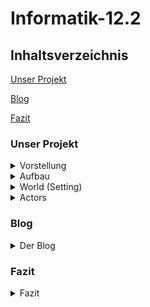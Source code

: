 # Informatik-12.2

## Inhaltsverzeichnis

[Unser Projekt](#1)

[Blog](#2)

[Fazit](#3)

### <a name="1"></a>Unser Projekt

<details>
<summary>Vorstellung</summary>
<br>
Unsere Gruppe, bestehend aus Antonia, Farhat und Vanessa hat ein Spiel namens 'CatchCorona' programmiert. 
Die Idee des Spiels ist es, dass der Spieler einen Antikörper steuert. Dabei muss er mithilfe der Pfeiltasten ein Coronavirus jagen. Wenn der Antikörper das Virus berührt, hat der Spieler gewonnen. Um die Schwierigkeit zu erhöhen, gibt es auch Hindernisse, die Aluhüte, denen man ausweichen muss, oder die auf einen schießen. Letztendlich hat man auch nur eine bestimmte Zeit zum Einfangen, da ein Timer runterläuft.
Programmiert haben wir mit Greenfoot, eine interaktive Java-Entwicklungsumgebung. Dies war für alle in der Gruppe das erste "echte" programmieren.
Der Look und auch das Prinzip des Spieles sollen  an ein 90er-Jahre Arcade Spiel erinnern. Manche der Actors haben wir selbst gezeichnet, so wie den Antikörper, Corona und auch die Aluhüte. Auch die Loose- und Win-Screens haben wir selbst designt. 
Die Idee für das Spiel kam einfach aus der damaligen Corona-Situation heraus. Wir wollten das Thema der Querdenker (Aluhüte), dem Impfen und natürlich dem Coronavirus selbst humoristisch aufarbeiten, um auch einfach mal darüber lachen zu können.
</details>


<details>
<summary>Aufbau</summary>
<br>

### 1. Start Screen
Wenn man das Spiel startet, trifft man als erste auf den StartScreen. Wenn man den StartButton drückt, verschwindet er und stattdessen wird eine Spritze in die Welt gesetzt, die die Impfung darstellen soll. Zusätzlich wird der Schriftzug "Hilfe, rette mich vor Corona!", "Drücke gleich enter zum Starten." und "Steuere den Antikörper mit den Pfeiltasten" angezeigt. Dies sind alle Anweisungen, die der Spieler an die Hand bekommt.
Die Spritze bewegt sich über den Bildschirm nach links und setzt auf halben Wege ein Antikörper (den der Spieler später steuert) in die Welt. Wenn die Spritze den Rand des Screens berührt, wird der GameScreen geöffnet.
 
### 2. Game Screen
Hier beginnt das eigentliche Spiel. Das zu fangende Objekt, Corona, fängt sofort an sich zufällig über den Bildschirm zu bewegen. Der zu steuernde Antikörper fängt erst an sich zu bewegen und sich steuern zu lassen, wenn man die Eingabetaste drückt. Die Aluhüte lassen sich unterscheiden in einen, der statisch ist und mit Bällen zufällig um sich schießt und Aluhüte, die direkt zufällig spawnen und nach kurzer Zeit wieder verschwinden. Wenn man einen Aluhut berührt, oder man von einem Ball abgeschossen wird, hat man verloren. 
Man spielt also klassisch das Spiel und versucht dabei nicht zu sterben und im Rahmen der Zeit das Coronavirus zu fangen. Während des Spiels läuft im Hintergrund durchgehend eine Melodie. Am Ende des Spiels öffnet sich, je nach Ausgang, entweder der Win-Screen oder der Loose-Screen.

### 3.1 Win-Screen
Man gewinnt, wenn der Antikörper Corona berührt. Dann öffnet sich der Win-Screen und ein Applaus ertönt. Zusätzlich hat man hier die Option auf einen 'Play Again' Button zu drücken, um direkt wieder zu dem Game Screen geleitet zu werden.

### 3.2 Loose-Screen
Man landet hier wenn:
- Antikörper Alu berührt
- Antikörper abgeschossen wird
- der Timer abgelaufen ist

 Wenn sich dieser Bildschirm öffnet, ertönt ein trauriger Sound. Auch hier hat man die Option des 'Play Again' Buttons. 
  
</details>

<details>
<summary> World (Setting) </summary>
<br>
 
Es gibt 4 verschiedene Screens/Worlds. Einen StartScreen, ein GameScreen und jeweils ein Loose/Win Screen. Alle spielen in einer Ader, also im menschlichen Blutkreislauf.

### 1. Start Screen
 
Inhalt
- StartButton
- Schriftzüge
- Spritze
- Nicht steuerbarer Antikörper
 
<p align="center">
<img width="600" alt="Start1" src="https://user-images.githubusercontent.com/88386173/162732710-16f9ecd8-2ec9-441d-b9e2-3fdacdb7a9f7.JPG" />
</p>
 
Wenn man das Spiel startet, ist dies der erste Eindruck, den man gewinnt. Wenn man auf den Button drückt, verschwindet dieser und drei Schriftzüge (die Anleitung) und die Spritze werden in die Welt gesetzt. Die Spritze bewegt sich nach links über den Bildschirm und setzt auf dem Weg einen Antikörper in die Welt, der Spieler ist jetzt geimpft (siehe Bild unten). Wenn die Spritze den Rand berührt, wird automatisch der GameScreen geöffnet. Auf dem StartScreen ist außer der StartButton nichts interaktiv. Man kann diesen Teil eher als Animation sehen, die die Geschichte des Spieles darstellt und zusätzlich Zeit gibt, um die Anleitung zu lesen.
 
<p align="center">
<img width="600" alt="Start2" src="https://user-images.githubusercontent.com/88386173/162732774-652f01ce-be59-40f8-bc7e-e4e4ca494a82.JPG" />
</p>
 
<p align="center">
<img width="600" alt="StartCode" src="https://user-images.githubusercontent.com/88386173/162732566-2f1e340e-3cff-49ef-9142-7c3ed5ca5f09.JPG" />
</p>
 
Dies ist der komplette Code des StartScreens. Er ist einfach gehalten, es wird nur der Actor 'StartButton' hinzugefügt, da der restliche Code bei den Actors selbst zu finden ist. 

### 2. Game Screen
 
Inhalt:
- Timer
- Antikörper (steuerbar)
- Corona
- Aluhüte (spawnen random)
- Shooter
- Shot
 
<p align="center">
<img width="600" alt="Game" src="https://user-images.githubusercontent.com/88386173/162733248-0f84099c-1577-4982-945e-fe17ad2e494b.JPG" />
</p>
 
Dies ist ein Screenshot, der den Aufbau des Spieles verdeutlicht. Das gelbe Coronavirus bewegt sich sofort selbstständig und zufällig über den Bildschirm. Der Antikörper ist über die Pfeiltasten steuerbar und bewegt sich erst, wenn man die Eingabetaste drückt. Rechts kann man den statischen Aluhut sehen, der Bälle zufällig schießt. Der linke Aluhut ist einer, der zufällig irgendwo spawnt und auch nach kurzer Zeit wieder verschwindet. Es kann auch sein, dass mehrere Aluhüte spawnen. Oben in der Ecke sieht man den Timer, der runterzählt.

<p align="center">
<img width="600" alt="GameCode1" src="https://user-images.githubusercontent.com/88386173/162732820-c555a8bd-6422-485e-84c5-cc7accb92781.JPG" />
</p>
 
Den Code des GameScreens kann man in zwei Teile einteilen. In dem ersten Teil werden alle Actors in die Welt gesetzt. Es wird auch die Geschwindigkeit reguliert. Zusätzlich wird hier für die Hintergrundmusik codiert. Diese ist statisch, da sie sich sonst jedes Mal, wenn man das Spiel neu startet, selbst überlegen würde.
 
<p align="center">
<img width="450" alt="GameCode2" src="https://user-images.githubusercontent.com/88386173/162732826-74bb813f-fe82-4aee-89f5-fb88f6a78226.JPG" />
</p>
 
Der zweite Teil des Codes enthält die Methoden 'countTime' und 'showTime'. 'countTime' zählt den Timer (der auf dem 1. Bild zu sehen ist) runter und öffnet, wenn 0 erreicht ist, denn Loose Screen - man hat verloren. Die 'showTime' Methode zeigt den runterzählenden Timer und davor den Ausdruck 'Timer:' in der linken oberen Ecke im Spiel an, sodass man immer den aktuellen Stand sehen kann. Die restlichen Codes sind auch bei den Actors zu finden.

### 3.1 Win-Screen

Inhalt:
- Play Again Button
 
<p align="center">
<img width="600" alt="WinScreen" src="https://user-images.githubusercontent.com/88386173/162733304-6e2137d5-6c3d-4857-b5af-a16113942233.JPG" />
</p>

Dies ist der Win-Screen, zu welchem man gelangt, wenn man gewonnen hat. Wenn man den 'Play Again' Button drückt, wird man automatisch erneut zu dem GameScreen weitergeleitet.
Der Code (unten zu sehen) ist für den Screen selbst einfach, es wird der Actor 'NewGame' (der 'Play Again' Button) in die Welt gesetzt. 

<p align="center">
<img width="600" alt="WinCode" src="https://user-images.githubusercontent.com/88386173/162733374-dec407f3-642c-4ce3-9b10-353630161b58.JPG" />
</p>

### 3.2 Loose-Screen

Inhalt:
- Play Again Button
 
<p align="center">
<img width="600" alt="LooseScreen" src="https://user-images.githubusercontent.com/88386173/162733471-60b75e3f-29fe-4ffb-afa8-8c5e7f1c7b6e.JPG" />
</p>

Der Loose-Screen ist identisch aufgebaut, wie der Win-Screen.
 
<p align="center">
<img width="600" alt="LooseCode" src="https://user-images.githubusercontent.com/88386173/162733477-9566d2a9-58e8-4f43-93fb-46c7b41a2a63.JPG" />
</p>

 </details>


<details>
<summary>Actors</summary>
<br>
 
 <p align="center">
  <img width="100" alt="Actors" src="https://user-images.githubusercontent.com/88386173/162728127-cde5776b-6562-4dc9-bf71-4ea8d56dbf7f.JPG" />
</p>
 
## StartButton
 
 <p align="center">
  <img width="250" alt="StartButton" src="https://user-images.githubusercontent.com/88386173/162729189-d608f3d3-5bf5-4a63-9f88-00e8baacdbd5.png" />
</p>
  
<p align="center">
<img width="650" alt="Allgemein" src="https://user-images.githubusercontent.com/88386173/162728603-93c935e9-357f-4ac7-ae9f-8a6b1e66261c.JPG" />
</p>
 
Dies ist der Actor StartButton, der, wenn man ihn drückt, das Spiel startet. Der obere Code ‚public StartButton‘ setzt das Bild des Actors und verkleinert es um die Hälfte.

 <p align="center">
<img width="650" alt="addSpritze" src="https://user-images.githubusercontent.com/88386173/162728649-34611d5d-e4c5-4d5a-98a1-9f7fe8ed0293.JPG" />
</p>
 
Die Funktion des StartButton ist der public void ‚addSpritze‘.  Dieser wird ausgeführt, wenn man mit der Maus auf den Button klickt. Als erstes wird ein Klick-Geräusch abgespielt. Danach wird der Actor ‚Spritze‘ an einer bestimmten Stelle in die Welt gesetzt und die Anweisungen für den Spieler als Text angezeigt. Zuletzt verschwindet der StartButton.
 
 
## Spritze
 
<p align="center">
<img width="100" alt="Spritze" src="https://user-images.githubusercontent.com/88386173/162729308-170eebfc-4aba-4785-bd43-c1c5957426f7.png" />
</p>

<p align="center">
<img width="650" alt="Spritzeallg" src="https://user-images.githubusercontent.com/88386173/162728781-a29b4f3b-1a1a-412e-8d49-069831d6b69e.JPG" />
</p>

<p align="center">
<img width="650" alt="moveanddropp" src="https://user-images.githubusercontent.com/88386173/162728846-f801087a-aa51-461c-adfd-c72116d75541.JPG" />
</p>
 
Der Actor ‚Spritze‘ wird über den StartButton in die Welt gesetzt. Die Spritze hat drei verschiedene Funktionen, ‚impfen‘, ‚add‘ und ‚WorldEdge‘. Bei ‚impfen‘ bewegt die Spritze sich nach links über den Bildschirm. Wenn sie die Stelle (250, 100) erreicht, wird ein Antikörper über ‚add‘ in die Welt gesetzt. Dies ist alles eine Animation, die die Impfung nachstellt und genug Zeit gibt, die Anleitung zu lesen. Wenn die Spritze den linken Bildschirmrand erreicht, wird sie durch ‚WorldEdge‘ entfernt und der GameScreen wird geöffnet. 

## Antikörper
  
Der Antikörper wird auf dem Start-Screen in die Welt gesetzt.

<p align="center">
  <img width="250" alt="Antikörper" src="https://user-images.githubusercontent.com/88386173/152698020-950b4e70-1960-4ee4-9d61-b14cc83ca149.PNG" />
</p>

 <p align="center">
  <img width="900" alt="Antikörperallg." src="https://user-images.githubusercontent.com/88386173/162726009-0193f275-3641-49d9-b691-40447fdd1079.JPG" />
</p>
 
 <p align="center">
  <img width="900" alt="Fortbewegung" src="https://user-images.githubusercontent.com/88386173/162726225-5b13261f-197d-45e3-b724-3164b9a2b5fb.JPG" />
</p>
 
Der Antikörper ist der wichtigste Actor in diesem Spiel. Er wird von dem Spieler gesteuert. Wir haben hier mit einer boolean-Funktion gearbeitet, wodurch die startFlag zu Anfang false ist. Dies hat den Sinn, dass die Funktionen des Antikörpers erst funktionieren, wenn man die Eingabetaste drückt und dadurch die startFlag = true ist. Die Funktionen des Antikörpers sind ‚moveandturn‘, ‚eat‘ und ‚eaten‘. ‚Moveandturn‘ ist dafür da, dass man den Antikörper steuern kann. Dieser bewegt sich nur in Kreisbewegungen voran, da man nur mit der linken und rechten Pfeiltaste arbeitet und der Antikörper sich demnach leicht nach links oder rechts rotiert. Wenn man keine Pfeiltaste drückt, bewegt sich der Antikörper vorwärts.

 <p align="center">
  <img width="900" alt="eat" src="https://user-images.githubusercontent.com/88386173/162726318-09ad2d34-5cd4-4f6a-83b4-c67b8fb8f187.JPG" />
</p>
 
Bei ‚eat‘ wurde dafür codiert, dass wenn der Antikörper den Actor Corona berührt, Corona aus der Welt entfernt wird. Außerdem wird ein klatschen-Sound abgespielt und der Win-Screen geöffnet, da man das Spiel gewonnen hat.

<p align="center">
<img width="900" alt="eaten" src="https://user-images.githubusercontent.com/88386173/163677142-9fd5e374-780b-4c55-be8a-1d828b6b08b9.JPG" />
</p>

‚Eaten‘ hingegen sorgt dafür, dass wenn man den Actor ‚Shooter‘ berührt, man auch verloren hat, ergo es wird die traurige Melodie gespielt und der Loose-Screen wird geöffnet.

## Corona Virus

<p align="center">
<img width="259" alt="Virus" src="https://user-images.githubusercontent.com/88386173/152698129-0ca5576c-3438-45a8-adbd-3b08ba420612.PNG" />
</p>
  
 
<p align="center">
<img width="650" alt="move" src="https://user-images.githubusercontent.com/88386173/162728278-a9d22436-9dda-43d9-9994-2abd151c9ef2.JPG" />
</p>
 
Der Actor Corona hat nur eine Aufgabe, nämlich sich willkürlich hin und her zu bewegen.  Mit dem void ‚moveAround‘ bewegt sich das Virus immer vorwärts. Allerdings wird immer wieder eine zufällige Nummer zwischen 0 und 100 generiert Wenn diese kleiner als 10 ist, dreht sich der Actor um einen bestimmten Grad, der auch zufällig generiert wird. Außerdem hat Corona noch die Aufgabe, wenn es einen Rand berührt, sich um 180 Grad zu drehen, sodass es nicht hängen bleibt.
 
## Alu (Aluhut)
 
<p align="center">
<img width="100" alt="Actors" src="https://user-images.githubusercontent.com/88386173/162729778-18bc58ad-b345-45a7-9cac-de03c0118236.png" />
 </p>

<p align="center">
<img width="650" alt="Aluallg" src="https://user-images.githubusercontent.com/88386173/162729448-56552ad7-86e4-4e25-9665-689ef1c2fd3f.JPG" />
</p>
 
Aluhut ist einer der Actor, die der Antikörper nicht berühren darf. ‚Appear‘, ‚kill‘ und ‚disappear‘ sind seine Methoden. 

<p align="center">
<img width="650" alt="appear" src="https://user-images.githubusercontent.com/88386173/162729543-1fb8e665-f79d-409a-8996-45a87ec24484.JPG" />
</p>
 
Bei ‚appear‘ ist dafür codiert, dass eine zufällige Zahl zwischen 0 und 400 generiert wird. Wenn diese Nummer 15 ist, wird ein Aluhut an zufällig generierten Koordinaten in das Spiel gesetzt. So ist gegeben, dass weder das Wo noch das Wann der Aluhüte vorhersehbar ist. 

<p align="center">
<img width="650" alt="kill" src="https://user-images.githubusercontent.com/88386173/162729594-82c28171-8d23-4b07-bfae-c5d9e8397417.JPG" />
</p>
 
Public void kill sorgt dafür, dass wenn der Antikörper einen Aluhut berührt, der Antikörper entfernt, die traurige Melodie abgespielt und der Loose-Screen geöffnet wird. Der Spieler hat verloren.
 
<p align="center">
<img width="650" alt="disappear" src="https://user-images.githubusercontent.com/88386173/162729641-1f1ccb19-6420-4abe-aab6-3bbf1df96600.JPG" />
</p>
 
Allerdings können die Aluhüte auch selber verschwinden. Bei ‚disappear‘ wird ein definierter Timer runtergezählt und wenn er 0 erreicht, wird der Aluhut aus der Welt entfernt. Wenn es dies nicht geben würde, wäre der Screen nach kurzer Zeit voll mit Aluhüten. Außerdem macht es das Spiel spannender, wenn Hindernisse zufällig auftreten und kurz danach wieder verschwinden.

## Shooter
 
<p align="center">
  <img width="100" alt="Shooter" src="https://user-images.githubusercontent.com/88386173/162730377-50c6d2fa-2108-4be2-b434-748d4752e4eb.png" />
</p>

<p align="center">
<img width="700" alt="Allg" src="https://user-images.githubusercontent.com/88386173/162730321-632c9d41-f98b-4c9e-ba19-a2127b3530af.JPG" />
</p>
 
Der Shooter ist ein Aluhut, der sich immer in einer Ecke des Game-Screens befindet und die Fähigkeit besitzt, Globulis, symbolisch dargestllt durch den Actor Shot, durch das Spiel zu schießen. Die Rate der Schussverzögerung, wird durch dem Minimalwert (minShotelay = 40) und dem Maximalwert (maxShotDelay = 160) geregelt. Wenn der codierte shotTimer == 0 entspricht, wird ,shoot' ausgeführt, und zwar in bestimmten Abständen, die von den Schussverzögerungen angegeben werden. Diese Funktion läuft durchgehend. ,shoot' regelt zunächst die Schussausrichtung von Shot, mittels des Greenfoot Ausdrucks ,getRandomNumber(360)', was heißt, dass eine Nummer zwischen 0 und 359 kreiert wird. Shot spawnt somit nach dem Zeit Intervall mit seiner Ausrichtung an der Stelle unseres Shooters. 

## Shot
 
<p align="center">
<img width="50" alt="Shot" src="https://user-images.githubusercontent.com/88386173/162730430-6f50961d-f09c-4be3-8279-b43d929504e8.png" />
</p>

<p align="center">
<img width="750" alt="Allg" src="https://user-images.githubusercontent.com/88386173/162730601-2a1c4f6a-edb5-4150-8d68-1899c94d949a.JPG" />
</p>

Shot entspricht die Globulis, die willkürlich durch den Screen geschoßen werden und ein weiteres Hindernis des Spiels darstellen sollen. Der erste Teil des Codes, greift die vom Shooter gegebene Ausrichtung auf und übertragt diese auf unser zu schießendes Objekt. "delete" und "mover" sind der Übersicht halber im public void act() und werden nacheinander ausgeführt.
 
<p align="center">
<img width="750" alt="delete" src="https://user-images.githubusercontent.com/88386173/162730641-fc378b4b-c9d7-40e4-8fd8-5ef08f9318ae.JPG" />
</p>
 
Wenn Shot auf den Protagonisten unseres Spiels, den Antikörper, trifft, wird der folgende Code ausgeführt. Der Abstand zum Antikörper ist in einem solchen Fall Null. Wenn der Abstand Null ist, wird der Antikörper aus der Welt gelöscht und es erscheinen die traurige Musik und der Loose-Screen, da man das Spiel bei Kontakt mit den Globulis verliert. 

<p align="center">
<img width="750" alt="mover" src="https://user-images.githubusercontent.com/88386173/162730693-9272250f-c732-4c3b-b3cf-a0dc409be736.JPG" />
</p>
 
Der Code für ,mover' sorgt dafür, dass sich unser Actor überhaupt bewegt und schlußendlich beim Aufprallen gegen die Ränder des Screens, nicht an diesen hängen bleibt und aus der Welt verschwindet. 

## NewGame
 
<p align="center">
<img width="100" alt="PlayAgain" src="https://user-images.githubusercontent.com/88386173/162730888-746e34e3-d882-4ffb-90f6-2a97e0a4296b.png" />
</p>
 
<p align="center">
<img width="750" alt="AllgPlayAgain" src="https://user-images.githubusercontent.com/88386173/162730830-23d5e9da-3bfb-4855-9cc8-1ed96677b7de.JPG" />
</p>
 
Im Code des Actors ‚PlayAgain‘ wird am Anfang erst das Bild genau definiert. Dann kommt die Act Methode, in welcher definiert ist, dass wenn man mit der Maus den Actor klickt, ein Klick-Geräusch abgespielt und der GameScreen geöffnet wird. Man kann das Spiel direkt erneut starten und so die Animation und Anleitung am Anfang überspringen.


</details>

### <a name="2"></a>Blog

<details>
<summary>Der Blog</summary>
<br>
  
## 21-12-2021
Unsere Gruppe hat heute angefangen, über neue Projekt Ideen nachzudenken. Anschließend haben wir recherchiert, welche Programme und Programmiersprachen für Anfänger geeignet sind. Dies war etwas schwierig, einfach wegen der Fülle an Auswahlmöglichkeiten, die online vorhandens sind. Mit Hilfe einer Beratung von Herrn Buhl haben wir uns dazu entschlossen, ein neues Coding Programm auszuprobieren und nicht mehr in Blocksprache zu coden, sondern uns an das "echte" Coden zu wagen. Schnell sind wir zu Greenfoot gelangt, ein für Ausbildungszwecke entwickeltes Programm, bei welchem man mit Java programmiert. Herr Buhl hat uns einen großen Teil der Stunde, die Basics von Greenfoot mit "Actors" und "Worlds" erklärt und wie diese miteinander interagieren und man programmiert.

## 22-12-2021
Wir haben uns erste Spiele bei Greenfoot angeschaut, wie ein Raketenspiel, um das Prinzip dahinter besser zu verstehen.

## 11-01-2022

Heute hat sich Vanessa weiter mit Greenfoot beschäftigt. Nun wissen wir etwas mehr über Greenfoot und was / wieviel wir damit programmieren können. Wir überlegen weiterhin, was wir konkret mit Greenfoot machen wollen, weswegen wir uns weiterhin über dieses Programmier-Portal informiert haben und verschiedene Dinge damit ausprobiert haben. Nun wissen wir, wie wir die Actors zum Bewegen bekommen. Das Kommando move(50) lässt den Actor automatisch nach rechts bewegen, wenn der "Run" Button berührt wird, genau so wie TurnTowards(), wodurch er sich eine eine andere Richtung (hin zu etwas) bewegt. Auch wenn das schon eine erste Erkenntnis ist, müssen wir natürlich noch daran arbeit. Am Ende soll es nämlich ein Spiel werden, was mit den Tasten der Tastatur spielen kann und nicht eine Simulation. Dafür hat uns Herr Buhl auch ein Buch gegeben, mit einer Einführung zu Greenfoot. Dieses hat Vanessa dann mit nach Hause genommen.

Erster Fortschritt:

![cakecode](https://user-images.githubusercontent.com/88386321/149143439-dc78d9d9-21ff-4080-a3c1-d8c94151a41a.PNG)
![mousecode](https://user-images.githubusercontent.com/88386321/149143135-7704f5c2-0cdf-4ff8-878f-937b58a161c5.PNG)
  
Erster Codes für zwei sich bewegende Objekte (Actors).

![restingactors](https://user-images.githubusercontent.com/88386321/149143188-e60a1076-9b70-44f7-af10-342fa5b1708d.PNG)
  
Objekte (Actors) in der Welt.

![runningactors](https://user-images.githubusercontent.com/88386321/149143281-abfe9a30-c43e-4e4d-95e9-94397fa81a41.PNG)
  
Die Objekte nachdem "Run" gedrückt wird. 

## 12-01-2022

Heute hat die Stunde etwas später begonnen (ca. 13:20). Da wir nicht so viel Zeit hatten, haben wir uns mit dem Buch beschäftigt, was uns Herrn Buhl am Tag zuvor gegeben hat, um Java und Greenfoot nach wie vor besser nachzuvollziehen. Schliesslich hat Vanessa angefangen, den vorgegebenen Tutorials folgend etwas neues auf Greenfoot zu programmieren. 
 
## 18-01-2022
Was haben wir gemacht?
  
## 19-01-2022
Wir haben eine Mindmap mit unseren Finalen Ideen für unser neues Projekt erstellt:

<p align="center">  
<img width="1010" alt="Informatik12 2" src="https://user-images.githubusercontent.com/88386173/152692115-733754d4-b3d2-42aa-a9e8-5ea66cd2479d.PNG" />
</p>
  
1. Idee: Ein Klavier programmieren, bei dem Töne erscheinen, wenn man verschiedene Tasten drückt. Zusätzlich kann man seine Werke aufnehmen und immer wieder abspielen, oder sogar die Art von Tönen verändern, wie in eine Orgel. 
2. Idee: Ein Spiel, in welchem man ein Antikörper ist, der einen Coronavirus jagt. Es spielt sich in einer Ader ab und das Ziel ist es, den Virus zu fangen. Dabei treten Hindernisse auf, wie statische Aluhüte, denen man ausweichen muss, oder Globulis, die auf einen geschossen werden. Wenn man eines von beiden berührt ist das Spiel vorbei.
  
Wir haben uns darauf geeinigt, die 2. Spielidee zu verwirklichen und sammeln nun Codes, die wir benötigen.
  
## 25-01-2022
Ausgefallen  

## 26-01-2022
Ausgefallen

## 01-02-2022
Vanessa hat angefangen das Spiel zu programmieren. Nachdem sie das Greenfoot Buch zum grössten Teil durchgelesen hat und Zuhause Videos zum Programm geschaut hat, hat sie probiert, ein "Test-Spiel" mit ähnlichen Funktionen zum geplanten Endspiel zu erstellen. Zunächst hat sie die drei Actors "pizza", "leaf" und "shots" in die Welt gesetzt. Dabei soll "pizza" das "Antikörper" darstellen und "leaf" das "Coronavirus". Das Spiel sollte demnach daraus bestehen, dass das Antikörper probiert, den sich durchgehend bewegenden "Virus" abzuschießen. Der erste Schritt war also, dass "pizza" den Actor "shots" beim drücken der Leertaste auf "leaf" schiesst. Dabei soll sich Pizza später auch noch nach oben und nach unten bewegen können. Die Funktion des Abschießens wurde diese Stunde programmiert:
  
![game(1)](https://user-images.githubusercontent.com/88386321/154082477-b08c25bf-9796-41f2-98ac-1d65115aed51.PNG)
  
Screen mit den Actors "pizza" und "leaf"
  
![game(2)](https://user-images.githubusercontent.com/88386321/154082674-6b0cf9e6-8f13-4abf-8ee1-a685c39c30a3.PNG)
  
Screen, nachdem "shots" durch drücken der Leertaste geschossen wurde

Codes zum abschiessen von "shots":

![pizzacodes](https://user-images.githubusercontent.com/88386321/154083433-de33620e-d32b-4065-b185-f1709b1e6196.PNG)


## 02-02-2022
  
## 08-02-2022
Antonia hat zu Hause, da sie krank war und in ein paar Stunden gefehlt hat, weiter gearbeitet. Zum einen hat sie Github aktualisiert und den Aufbau der Seite weiter ausgearbeitet. Dann hat sie im Greenfoot Buch erste Codes herausgesucht, die für unser Spiel nützlich sein könnten. Zuletzt hat sie unseren Spielhintergrund und die Charaktere gezeichnet, sodass wir diese ins Spiel einarbeiten können.
Farhat hat zu Hause, da sie krank war, für Antonia und Vanessa mögliche Codes recherchiert für die Art von Spiel, die wir umsetzen wollen.
In der Stunde haben wir angefangen, eine zweite Version von unserem Spiel zu programmieren. Der Unterschied zur anderen Version liegt dabei, dass sich der Protagonist nicht vor und zurückbewegt, sondern er sich ständig fortbewegt und man mit den links und rechts Tasten  nur der Winkel ändern kann. Zusätzlich zu der Steuerung haben wir auch schon den Antagonisten erstellt, welcher, wenn der Protagonist ihn berührt, verschwindet. Der Antagonist bewegt sich von alleine und völlig zufällig vortwärts und dreht um, wenn er den Bildschirmrand berührt. 
Bisher sind unsere Actors nur durch "Platzsteller" besetzt, da die Bilder, die Antonia zu Hause erstellt hat momentan noch nicht funktionieren. Sie haben, obwohl sie freigestellt sind, immer noch einen weißen Rand und erscheinend viel zu groß. Dieses Problem wollen wir noch lösen. 
  
<p align="center">
<img width="900" alt="code world" src="https://user-images.githubusercontent.com/88386173/153778984-662cd5d7-3dc2-49ce-9715-49a6f12ccd18.png" />
</p>
  
Das hier ist die Code Übersicht unserer World, in der das eigentliche Spiel stattfindet. Hier werden die beiden Charaktere Corona und Antikörper zu Anfang des Spiels hinzugefügt. 
  
<p align="center">
<img width="900" alt="code antigen" src="https://user-images.githubusercontent.com/88386173/153778772-71122d78-4177-434e-9893-a7079ab405be.png" />
</p>
  
 Der obere Code bewirkt, dass sich der Protagonist bei rechter/linker Pfeiltaste jeweils um 3 Grad dreht. 
 Der untere Code bewirkt, dass  der Protagonist bei Berührung den Antagonist ("Corona") "isst", dieser also verschwindet.
 
 <p align="center">
<img width="900" alt="code corona" src="https://user-images.githubusercontent.com/88386173/153778885-a0d5b124-b583-4562-89bb-ec2eebcdf022.png" />
</p>

Dies sind die ersten Codes des Antagonisten "Corona". Der obere code ist dafür da, dass sich Corona fortbewegt und dabei sich in zufällig erstellten Winkeln dreht um die Richtung zu wechseln.
Die beiden unteren Codes beschreiben, wie zuvor erwähnt, dass  Corona, falls es den Rand berührt, abprallt und in die genau andere Richtung (180 Grad) weiter bewegt.
  
<p align="center">
<img width="400" alt="world 1" src="https://user-images.githubusercontent.com/88386173/153779031-397eeaa0-ba1c-4ec3-8e6c-d07114397cb1.png" />
</p>
  
Und hier sieht man nun final unseren ersten Entwurf des Spieles. Das Mader-ähnliche Tier stellt den Gegner dar, das K steuert der Spieler. Wichtig zu erwähnen ist hier, dass alles, sowohl die Kostüme der Actors als auch der Hintergrund bisher nur Platzhalter sind und sich noch ändern sollen.
  
Zusatz: Da Vanessa und Antonia  sich falsch verstanden haben und an zwei verschiedenen "Arten" des Spiels gearbeitet haben (vgl. 08.02.2022), mussten wir sämtliche Codes, die Vanessa eigentlich programmiert hatte, verwerfen.
  
Vanessa hat also Plan geändert und die Rollen von "pizza" und "leaf" umgedreht. "Pizza" soll jetzt das Antikörper sein, welches vom Actor "leaf", unserem Aluhütchen, abgeschossen werden soll. Die Funktionen, des sich Hoch- und Runterbewegens waren also nicht mehr nötig, genauso wie das weitere Programmieren des sich automatisch Hoch- und Runterbewegenden "leaf"-Actor. Nachdem Antonia und Vanessa das Missverständnis geklärt haben und sich dazu entschieden haben, an Antonias "Jagd"-Version weiter zu codieren, hat sich Vanessa mit unterschiedlichen Codes auseinandergesetzt, die man in die richtige Version einsetzen könnte. Der nächste Schritt war für sie, ein Code zu finden, durch welchen der Actor "pizza" verschwindet, sobald er vom abgeschossenen Actor "Shots" berührt wird. 
  
Code für das Verschwinden von "pizza" nach dem Abschießen von "Shots":
  
![shotnewcode](https://user-images.githubusercontent.com/88386321/157477273-3c111640-72f4-4b73-8a77-35ed253a602f.jpeg)


## 09-02-2022
Vanessa und Antonia haben sich aufgeteilt und coden jeweils beide an einer der beiden App-Versionen weiter. Am Ende wollen wir dann die Funktionen, die uns am besten gefallen, zu einem Spiel zusammensetzen. 
So hat Vanessa weiter an einer "Schieß-Funktion" gecodet, die wir später für Hindernisse nutzen wollen, die auf unseren Protagonisten schießen, oder er kann auf diese schießen.
Antonia hat währenddessen eine zweite subworld erstellt und auf dieser einen Startbutton-actor eingeführt, bei welchem auf Knopfdruck das Spiel startet. Da Greenfoot andauernd abgestürzt ist, konnte sie ihn bisher nicht testen und muss dies nächste Stunde tun. Zuhause hat Antonia den GitHub für die letzten Tage geupdatet.

## 15-02-2022
Antonia hat einen Start Screen als neue World eingefügt, die als Erstes erscheint, wenn man das Spiel startet. Darauf ist ein Actor mittig platziert, welcher wie ein Startknopf aussieht. Wenn man auf "Button" drückt, erscheint der Gaming Screen und der Coronavirus fängt schon an sich zu bewegen. 
Den Actor, den der Spieler selbst steuert, ein Antikörper, fängt erst an sich zu bewegen, wenn man die Eingabetaste klickt. Dies haben wir mit einer Boolean Funktion codiert, die immer false ist, außer wenn die Eingabetaste gedrückt wird. Und die Aktionen des Antikörper arbeiten nur, wenn Boolean true ist. 
Nachdem dies eingestellt war, hat sich Antonia an die Einführung eines Hindernis probiert. Wir wollten Querdenker, sogenannte "Alu"s (wegen Aluhüte), die immer wieder random auftauchen und nach ein paar Sekunden wieder verschwinden. Wenn der Antikörper gegen einen Alu stößt, ist das Spiel verloren.
Der Code sieht vor, dass  der Computer eine Zahl zwischen 0 und x random generieren soll. Ist diese Zahl 15, wird ein Alu an eine beliebige Stelle im Spiel platziert. Allerdings hat sie dazu noch nicht die Funktion erstellt, dass Alu nach ein paar Sekunden wieder verschwindet, weshalb sie in der Test- und Suchphase nach einer passenden Zahl, von Alus überschwemmt wurde. Doch nach ein paar Versuchen, hat sie eine gute Zahl gefunden, wo Alus in einem angemessenen Abstand spawnen.
  
<p align="center">
<img width="700" alt="startbutton" src="https://user-images.githubusercontent.com/88386173/156214139-04980902-3b87-42fd-bec8-1a2497f6e4b9.PNG" />
</p>
Dies ist der StartButton, der das Spiel startet.
  
  <p align="center">
<img width="700" alt="gegner" src="https://user-images.githubusercontent.com/88386173/156213672-2d6295b6-b3cb-4e48-82a2-829dd9057b8e.PNG" />
</p>
  
Dies ist der Code, damit Gegner nach einer zufälligen Zeit auftauchen und das Spiel verloren ist, wenn der Antikörper ein Alu berührt.

Vanessa hat sich mit der Frage beschäftigt, wie die Shots, nachdem sie geschossen wurden, verschwinden können. Nach dem Abschießen blieben diese am Rand des Spiels hängen, was ja im wahren Spielen vermieden werden sollte. Sie hat sich also im Forum und in der Greenfoot-Bibliothek über mögliche Codes informiert und auch verschiedene ausprobiert. Jedoch hat keiner von diesen funktioniert. Ihre Aufgabe war es also, nach einem passenden Code zu suchen. Weiter beschäftigt sich Vanessa auch mit der Frage, wie "Shots" automatisch geschossen werden kann, da diese Funktion zu einem Actor gehört, den wir nicht kontrollieren sollen, sondern der den Spieler in verschiedenen Zeitabständen abschießen soll.
  
## 16-02-2022
Antonia hat heute den Start-Button auf dem Startscreen resized, da dieser viel zu groß war. Dazu hat sie die beiden End-Screens 'Loose' und 'Win' provisorisch erstellt und in das Spiel eingebettet. Bis zur nächsten Stunde will sie die endgültigen Screens für das Ende designen.   
Farhat war heute auch wieder da und schaut uns über die Schulter. Zusätzlich probiert sie sich selbst im Programmieren und recherchiert im Internet nach nützlichen Codes.
  
<p align="center">
<img width="500" alt="startbuttonsize" src="https://user-images.githubusercontent.com/88386173/156215523-88df1fe1-7f48-4fac-b59a-f9c46c3ac9d1.PNG" />
</p> 
Dieser Code passt die Größe des Buttons an.
  
Vanessa hat zusammen mit Herrn Buhl den richtigen Code zum Verschwinden von "Shots" am Rand gefunden und diesem im Spiel eingebaut (einen Code, den sie unter anderem schon probiert hatte, jedoch falsch programmiert hatte). Außerdem hat sie eine Lösung gefunden, wodurch "Shots" in bestimmten Zeitabständen vom Actor "leaf" geschossen werden kann. Diesen Code plant sie nächste Stunde zu programmieren.
  
![shotnewcode](https://user-images.githubusercontent.com/88386321/157490166-a99244e7-9ea2-4947-a0ad-9d43e904a691.jpeg)

Code der "Shots"-Klasse zum Verschwinden 
  
## 22-02-2022
Antonia hat bei den Alus (die Hindernisse) nun versucht einen Timer einzuführen. Wenn dieser abgelaufen ist, soll das spezifische Alu wieder verschwinden. Allerdings scheint irgendwo im Code ein Fehler zu liegen, den sie partout nicht finden kann. Denn anstatt nach einigen Sekunden zu verschwinden, verschwindet Alu sofort und taucht auch nie wieder auf. Da sie den Fehler im Code vorerst nicht finden kann, macht sie erstmal was anderes. Sie führt die endgültigen Loose- and Win-Screens ein. Auch ändert sie vom Antikörper das provisorische Kostüm (ein roter Kreis mit "K" drin) zu dem endgültigen Kostüm, dass sie extra zu Hause gezeichnet hat.

Vanessa hat hingegen die Funktion zum automatischen Schießen von "Shots" codiert. Dafür hat sie in der Bowser-Klasse von "leaf" die Maximale und Minimale Verzögerung zwischen den Schüssen angegeben, wobei sie die Parameter 40 und 160 gewählt hat. Der Timer, welche die Funktion "shoot()" der "leaf" Klasse aufruft, besteht aus der Summe von dem Minimalwert (40) und eine willkürliche Zahl zwischen den Parametern, wobei diese Funktion wiederholt läuft.
  
![leafcodenew](https://user-images.githubusercontent.com/88386321/157482899-57747368-0619-40a3-b1b0-5dbda127a2e0.PNG)

Erste Code: Timer der "Shots"
  
## 23-02-2022
Herr Buhl hat Vanessa und Antonia eine weitere, ausführlichere Ausführung in Greenfoot gegeben und ihnen weitere Codes und Möglichkeiten präsentiert. Auch hat er den Fehler in Antonias Alu-Timer gefunden (ein ";", wo es nicht hingehörte). Der Code funktioniert nun also.
  
<p align="center">
<img width="700" alt="timer" src="https://user-images.githubusercontent.com/88386173/156214506-92c66ef4-94ee-4874-b7e4-75f6f6990f08.PNG" />
</p>
  
Das fehlerhafte Semikolon kann man in der if Funktion sehen. Ohne dieses funktioniert der Code.
  
Herr Buhl konnte Vanessa mit dem Problem der willkürlichen Schüsse helfen. Da "Shots" nicht nur horizontal und in eine Richtung geschossen werden sollte, sondern in mehreren Richtungen, bedarft es auch einen entsprechenden Code. Vanessa hatte zunächst vor, mit der Funktion Greenfoot.getRandomNumber einen Code zu erstellen, durch welchen eine willkürliche Nummer ausgesucht werden solle, die durch andere Codes eine Schussrichtung angeben sollte. Dies hatte leider nicht funktioniert. Dennoch konnte Herrn Buhl uns dabei helfen, einen anderen Code zu finden.
  
![shotnewcode](https://user-images.githubusercontent.com/88386321/157486181-e1497787-44db-4ec1-b6de-a205c3cb10f4.PNG)

Der Code gehört zur "Shots"-Klasse. Der obere Teil in der Bowser-Klasse gehört zur Ausführung der Funktion. Der Code der "leaf"-Klasse ruft die Funktion für den Actor "Shots" auf.
  
![leafcodenew](https://user-images.githubusercontent.com/88386321/157486779-1d5f9549-15e1-44bd-8907-e5eade30cbbb.PNG)

Der zweite Code gehört zu "leaf" und basiert auf dem schon erahnten Prinzip von "Greenfoot.getRandomNumber". Er dient zur willkürlichen Schieß-Funktion von "leaf"

  
## 01-03-2022
Antonia hat zu Hause den GitHub aktualisiert und die Sachen eingetragen, die sie in den letzten 2 Wochen programmiert hat. Sie hat auch einen neuen Start-Screen designt. Im Unterricht hat sie dann direkt den neuen Start-Screen eingeführt. Dann hat sie eine kleine Animation programmiert, die abläuft, nachdem man den StartButton gedrückt hat (dieser verschwindet dann). Eine Spritze erscheint im Bild und bewegt sich nach links. An einer bestimmten Koordinate (X/Y), setzt sie ein Antikörper in die Welt (der Körper ist nun geimpft). Die Spritze bewegt sich weiter, bis sie den linken Rand berührt, dann öffnet sich das eigentliche Spiel. Nachdem dies funktioniert hat, hat sie das provisorische Corona Kostüm gegen das Echte ausgetauscht. Danach wurden alle Actors so unbenannt, dass sie am Anfang großgeschrieben werden und dementsprechend die Codes noch überarbeitet.
Farhat hat als Erstes nach einem Bild für unseren Alu-Actor gesucht. Danach hat sie auch gecodet. Sie hat ausprobiert, wie man Soundeffekte bei bestimmten Interaktionen und allgemein eine Melodie im Hintergrund einrichten kann. Dies wollen wir, wenn die Zeit es zulässt, noch auf unser Spiel übertragen.
Zum Schluss der Stunde hat Vanessa das erste Mal probiert, die separat programmierten Codes zusammenzufügen. Dies heißt konkret, dass wir Alu jetzt auch schießen lassen wollen. Die Codes an sich haben keine Fehler, aber sie funktionieren zusammen nicht so gut, wie einzeln. Wir werden nun versuchen, den Fehler zu finden. Sonst haben wir die Idee, dass wir 1 statischen Alu zusätzlich einführen, der immer da ist, und als einziger schießt. An diese Funktion soll nun Vanessa arbeiten.

<p align="center">
<img width="500" alt="neuerbutton" src="https://user-images.githubusercontent.com/88386173/156214849-93ae399c-836e-4dd4-a684-2fcf001d4ec2.PNG" />
</p> 
  
Der StartButton wurde für die Animation am Anfang umfunktioniert. Wenn dieser geklickt wird erscheint nun nicht direkt die Game-World, sondern der Knopf verschwindet und eine Spritze erscheint. 
 
<p align="center">
<img width="700" alt="Spritzecode" src="https://user-images.githubusercontent.com/88386173/156215546-19f20811-6cd7-43c5-9f5f-dd658dcce9c3.PNG" />
</p> 
  
Dies ist der Code für den neuen Actor "Spritze". Die Spritze bewegt sich nach links (also auf der X-Achse immer minus 1) und auf dem Weg setzt sie bei 200/200 ein Antikörper ab, der Körper ist nun also "geimpft". Wenn sie den Rand berührt (ifAtEdge), wird das eigentliche Spiel gestartet.

## 02-03-2022
Da wir mit der Entwicklung des Spiels schon ziemlich weit sind und planen, in der nächsten Doppelstunde den Fehler der Alus zu beheben, haben sich Antonia und Vanessa zusammengesetzt, um weitere Ideen für das Spiel zu konzipieren. Sie sind zu dem Entschluss gekommen, dass sie den von Farhat gesuchten Code für Soundeffekte einbauen wollen und auch an eine Funktion arbeiten wollen, die Schriftzüge (z.B. Hilfe, rette mich vor Corona!) einblenden lässt. Letztere Funktion wird sich Antonia widmen während Vanessa probiert den Fehler zu beheben. Außerdem hat Vanessa diese Stunde sämtliche Screenshots von Codes gemacht und einige alte Codes nachgestellt, die sie vergessen hatte, zu screenshoten.
 
## 08-03-2022
Heute ist der Unterricht wegen eines Ausfluges ausgefallen.
  
## 09-03-2022
Heute hat sich Vanessa weiterhin mit dem Problem der Aluhütte beschäftigt. Die verschiedenen Codes hat sie alle abgeglichen und verschiedene Fehler (falsche Benennung der Actors) korrigiert. Es scheint jedoch, dass es immer noch zu Fehler kommt, weswegen wir nun beschlossen haben, zwei verschiedene (Alu-)Actors zu erstellen, von denen einer die programmierte Schießfunktion besitzt und der andere willkürlich, als Hindernis, spawnt. Zudem hat Vanessa Zuhause ihre fehlende Einträge nachgetragen und den Github vervollständigt.   
Antonia hat versucht, einen Code zu programmieren, um einen bestimmten Text am Anfang des Spieles erscheinen zu lassen. Nebenbei hat sie Farhat dabei unterstützt, Codes auszuprobieren, die Soundeffekte oder Hintergrundmelodien erscheinen lassen.

## 15.03.2022
Antonia hat zu Anfang der Stunde die Lösung für den Text gefunden und ihn auch in das Spiel eingebaut.
Vanessa hat währenddessen das Zusammenführen beider Versionen des Spiels, die wir programmiert haben, wiederholt, da beim ersten Mal irgendwo ein Fehler geschehen ist. Am Ende haben wir alle am Spiel gearbeitet und die Funktionen aller Actors geprüft. Das Zusammenführen der Codes hat geklappt und die Roh-Version unseres Spieles funktioniert.
 
## 16.03.2022

 
## 22.03.2022
Wir wollen einen Text als Anleitung (zum Beispiel "Steuer mit den Pfeiltasten") am Anfang des GameScreens erscheinen lassen. Dieser soll aber auch wieder verschwinden (zum Beispiel, wenn man enter drückt, oder nach einer bestimmten Zeit). Wir haben sowohl eine if (-else) Funktion, als auch  Boolean ausprobiert, doch dies führte beides nicht zu dem gewünschten Ergebnis. Unser Fehler war, dass wir dachten, dass wenn bei Boolean/if das andere erfüllt wird, das Erste dann verschwindet. Doch so ist es nicht. Wir hätten zwar auch mit einem Image arbeiten können, haben uns aber dagegen entschieden und stattdessen den Text auf den StartScreen gepackt. Dort verschwindet er automatisch, sobald ein neuer Screen (Game Screen) geöffnet wird.
 
<p align="center">
<img width="600" alt="text" src="https://user-images.githubusercontent.com/88386173/162736254-b51afb5b-9ebd-4776-b821-97e41edf1f39.JPG" />
</p>

## 23.03.2022
Frei wegen der mündlichen Englisch Prüfungen
 
## 29.03.2022
Letzte Informatikstunde. Vanessa und Antonia haben beide Corona. Farhat ist krank.
 
## 06.04.2022
Herr Buhl ist netterweise in die Schule gekommen. Somit konnten Vanessa und Antonia das Spiel einmal so abspeichern, sodass wir auch von zu Hause weiterarbeiten können. Außerdem hat auch er nochmal über unsere Codes geschaut und uns geholfen. So hat er uns in der Annahme bestätigt, dass wir das vorherige Textproblem wahrscheinlich nur mit einem Image lösen hätten können. 

## Osterferien
Wir haben die Sounds in das Spiel integriert. So gibt es jetzt ab dem Game Screen eine durchgehende Melodie im Hintergrund. Zusätzlich gibt es Klick-Geräusche, wenn man einen Knopf drückt und einen Applaus oder eine traurige Melodie, je nachdem, ob man verliert oder gewinnt.
Auch haben wir einen PlayAgainButton etabliert. Dieser erscheint auf dem Win- oder LooseScreen und ermöglicht ein schnelles Neustarten des Spieles. Da sich dabei aber die Hintergrundmusik selbst übereinandergelegt hat, mussten wir diese statisch codieren (Siehe Bild unten). Nun bleibt die Musik ab Spielbeginn durchgehend erhalten und startet nicht jedes Mal neu und überlagert sich dadurch selbst.
 
<p align="center">
<img width="600" alt="Static" src="https://user-images.githubusercontent.com/88386173/162736069-67aeada5-9358-43c8-be22-8be42da43765.JPG" />
</p>
 
Weiterhin haben wir, nachdem das Spiel fertig gestellt war, Screenshots von allen Codes erstellt und in Github eingearbeitet. Danach haben wir die Codes erklärt und das Fazit geschrieben.

</details>
  

### <a name="3"></a>Fazit
<details>
<summary>Fazit</summary>
<br>

Obwohl dies bereits unser 2. Informatikprojekt war, hat es uns noch mal eine komplett neue Seite des Programmierens gezeigt. Da wir im letzten Projekt mit einer "Blocksprache" gearbeitet haben, war dieses Programmieren als Hinführung zur Java-Programmiersprache sehr geeignet. Es war eine super interessante erste Coding Erfahrung, und besonders Greenfoot war für alle Leistungsniveaus der Gruppe und für unser Vorwissen (das praktisch nicht vorhanden war) sehr angebracht. Zudem gab es in dem Greenfoot-Forum viele hilfreiche Tipps, weshalb das Codieren  nicht so schwer wie gedacht war.
Wenn wir unser fertiges Spiel nun genauer unter die Augen nehmen, sind wir sehr zufrieden. Wir waren sogar in der Lage mehr Funktionen, als zuvor geplant, einzubauen, wie zum Beispiel den Countdown und die Musik.
Gewiss hatten auch wir mal Probleme und mussten Codes mehrmals umschreiben, bis sie funktionierten, weshalb sie teils umständig wirken könnten. Wenn man noch ein Halbjahr hätte, könnte man vielleicht auch versuchen, einige Funktionen anders oder einfacher umzusetzen, zum Beispiel dass Alus auch schießen können und man dafür keinen extra Shooter Actor braucht. Dennoch ist unsere Umsetzung von Hindernissen schon besser, als wir sie am Anfang geplant hatten. Denn würden die Alus den Antikörper jagen oder es würde gezielt und nicht random geschossen werden, wäre es fast unmöglich gewesen, das Spiel zu gewinnen. 
Ein weiterer Aspekt, der gewiss auch interessant gewesen wäre, hätte man mehr Zeit gehabt, sind Level. Das Spiel ist auf diese Art und Weise jetzt natürlich nicht das spannendste der Welt und mit mehreren Leveln könnte es vielseitiger sein. Doch das zu programmieren und andere, verschiedene Gegner neu zu erstellen lag leider nicht im Zeitrahmen. 
Allem in allem sind wir sehr zufrieden mit unserer Leistung, besonders wenn man bedenkt, dass wir von 0 gestartet sind und nichts konnten. Wir haben immer Lösungen gefunden, wenn etwas nicht funktioniert hat und wir haben in dem Zeitplan, den wir erstellt haben, sogar mehr geschafft als geplant. Am Ende ist ein witziges, an 'Arcade-Spiele' erinnerndes Spiel entstanden, dass von vorne bis hinten funktioniert und in dem keine Spielrunde exakt gleich sind.

 
</details>

